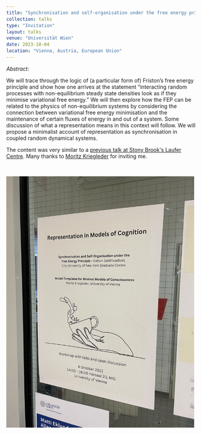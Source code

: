 ```yaml
---
title: "Synchronisation and self-organisation under the free energy principle"
collection: talks
type: "Invitation"
layout: talks
venue: "Universität Wien"
date: 2023-10-04
location: "Vienna, Austria, European Union"
---
```


_Abstract_: 

We will trace through the logic of (a particular form of) Friston’s free energy principle and show how one arrives at the statement “interacting random processes with non-equilibrium steady state densities look as if they minimise variational free energy.” We will then explore how the FEP can be related to the physics of non-equilibrium systems by considering the connection between variational free energy minimisation and the maintenance of certain fluxes of energy in and out of a system. Some discussion of what a representation means in this context will follow. We will propose a minimalist account of representation as synchronisation in coupled random dynamical systems.

The content was very similar to a [previous talk at Stony Brook's Laufer Centre](https://darsakthi.github.io/talks/laufer-23). Many thanks to [Moritz Kriegleder](https://scholar.google.at/citations?user=3udOepoAAAAJ&hl=de) for inviting me.


&nbsp;             



<img src="/assets/images/IMG_0354.jpg" alt="drawing" width="500"/>
